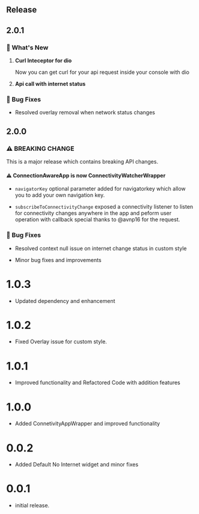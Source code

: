 ## Release

## 2.0.1

### 🚀 What's New

1. **Curl Inteceptor for dio**

    Now you can get curl for your api request inside your console with dio

2. **Api call with internet status**

### 🐛 Bug Fixes

* Resolved overlay removal when network status changes

## 2.0.0

### ⚠️ BREAKING CHANGE

This is a major release which contains breaking API changes.

#### ⚠️ ConnectionAwareApp is now ConnectivityWatcherWrapper

* `navigatorKey` optional parameter added for navigatorkey which allow you to add your own navigation key.

* `subscribeToConnectivityChange` exposed a connectivity listener to listen for connectivity changes anywhere in the app and peform user operation with callback special thanks to @avnp16 for the request.

### 🐛 Bug Fixes

* Resolved context null issue on internet change status in custom style

* Minor bug fixes and improvements

# 1.0.3  

* Updated dependency and enhancement

# 1.0.2  

* Fixed Overlay issue for custom style.

# 1.0.1  

* Improved functionality and Refactored Code with addition features

# 1.0.0  

* Added ConnetivityAppWrapper and improved functionality

# 0.0.2  

* Added Default No Internet widget and minor fixes

# 0.0.1  

* initial release.
